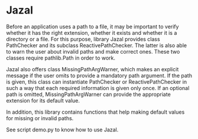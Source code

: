 # Jazal

Before an application uses a path to a file, it may be important to verify
whether it has the right extension, whether it exists and whether it is a
directory or a file. For this purpose, library Jazal provides class PathChecker
and its subclass ReactivePathChecker. The latter is also able to warn the user
about invalid paths and make correct ones. These two classes require
pathlib.Path in order to work.

Jazal also offers class MissingPathArgWarner, which makes an explicit message
if the user omits to provide a mandatory path argument. If the path is given,
this class can instantiate PathChecker or ReactivePathChecker in such a way
that each required information is given only once. If an optional path is
omitted, MissingPathArgWarner can provide the appropriate extension for its
default value.

In addition, this library contains functions that help making default values
for missing or invalid paths.

See script demo.py to know how to use Jazal.

